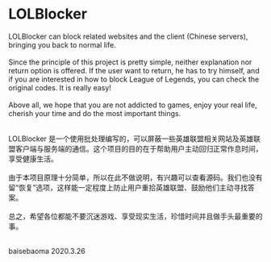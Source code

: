 # LOLBlocker
LOLBlocker can block related websites and the client (Chinese servers), bringing you back to normal life.<br/><br/>
Since the principle of this project is pretty simple, neither explanation nor return option is offered. If the user want to return, he has to try himself, and if you are interested in how to block League of Legends, you can check the original codes. It is really easy! <br/><br/>
Above all, we hope that you are not addicted to games, enjoy your real life, cherish your time and do the most important things.<br/><br/>

LOLBlocker 是一个使用批处理编写的，可以屏蔽一些英雄联盟相关网站及英雄联盟客户端与服务端的通信。这个项目的目的在于帮助用户主动回归正常作息时间，享受健康生活。<br/><br/>
由于本项目原理十分简单，所以在此不做说明，有兴趣可以查看源码。我们也没有留“恢复”选项，这样能一定程度上防止用户重拾英雄联盟、鼓励他们主动寻找答案。<br/><br/>
总之，希望各位都能不要沉迷游戏、享受现实生活，珍惜时间并且做手头最重要的事。<br/><br/>

baisebaoma 2020.3.26
